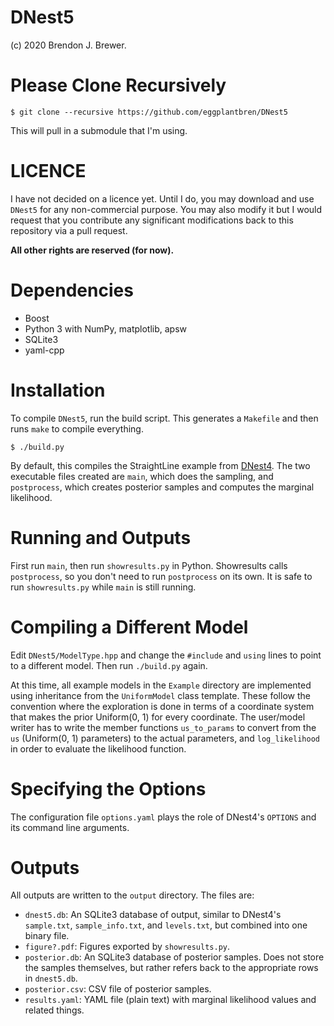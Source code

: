 DNest5
======

(c) 2020 Brendon J. Brewer.

Please Clone Recursively
========================

`$ git clone --recursive https://github.com/eggplantbren/DNest5`

This will pull in a submodule that I'm using.

LICENCE
=======

I have not decided on a licence yet. Until I do, you may download and use
`DNest5` for any non-commercial purpose. You may also modify it but I would
request that you contribute any significant modifications back to this
repository via a pull request.

**All other rights are reserved (for now).**

Dependencies
============

* Boost
* Python 3 with NumPy, matplotlib, apsw
* SQLite3
* yaml-cpp

Installation
============

To compile `DNest5`, run the build script. This generates a `Makefile` and
then runs `make` to compile everything.

`$ ./build.py`

By default, this compiles the StraightLine example from
<a href="https://www.jstatsoft.org/index.php/jss/article/view/v086i07/v86i07.pdf" target="_blank" rel="noopener noreferrer">DNest4</a>. The two executable
files created are `main`, which does the sampling, and `postprocess`, which
creates posterior samples and computes the marginal likelihood.

Running and Outputs
===================

First run `main`, then run `showresults.py` in Python. Showresults calls
`postprocess`, so you don't need to run `postprocess` on its own. It is safe
to run `showresults.py` while `main` is still running.

Compiling a Different Model
===========================

Edit `DNest5/ModelType.hpp` and change the `#include` and `using` lines
to point to a different model. Then run `./build.py` again.

At this time, all example models in the `Example` directory are implemented
using inheritance from the `UniformModel` class template.
These follow the convention where the exploration is done in terms of a coordinate system that makes the prior Uniform(0, 1) for every coordinate.
The user/model writer has to write the member functions `us_to_params` to
convert from the `us` (Uniform(0, 1) parameters) to the actual parameters,
and `log_likelihood` in order to evaluate the likelihood function.

Specifying the Options
======================

The configuration file `options.yaml` plays the role of DNest4's `OPTIONS`
and its command line arguments.

Outputs
=======

All outputs are written to the `output` directory. The files are:

* `dnest5.db`: An SQLite3 database of output, similar to DNest4's `sample.txt`,
    `sample_info.txt`, and `levels.txt`, but combined into one binary file.
* `figure?.pdf`: Figures exported by `showresults.py`.
* `posterior.db`: An SQLite3 database of posterior samples. Does not store
    the samples themselves, but rather refers back to the appropriate rows
    in `dnest5.db`.
* `posterior.csv`: CSV file of posterior samples.
* `results.yaml`: YAML file (plain text) with marginal likelihood values and
    related things.
